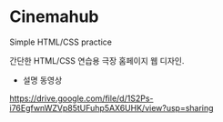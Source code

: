 # Cinemahub
Simple HTML/CSS practice

간단한 HTML/CSS 연습용 극장 홈페이지 웹 디자인.

- 설명 동영상

https://drive.google.com/file/d/1S2Ps-i76EgfwnWZVp85tUFuhp5AX6UHK/view?usp=sharing
